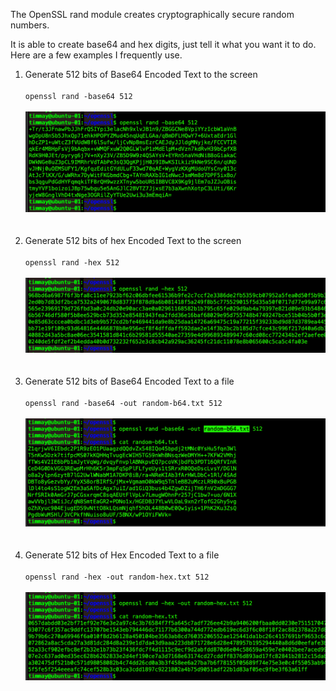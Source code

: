 
The OpenSSL rand module creates cryptographically secure random numbers. 

It is able to create base64 and hex digits, just tell it what you want it to do. Here are a few examples I frequently use. 


<ol>
<li>Generate 512 bits of Base64 Encoded Text to the screen</li>
<br>
<code>openssl rand -base64 512</code>
<br><br>
<img src="/images/01-01-openssl-rand-base64-512-WEB.png" alt="" width=600>
<br><br><br>


<li>Generate 512 bits of hex Encoded Text to the screen</li>
<br>
<code>openssl rand -hex 512</code>
<br><br>
<img src="/images/01-02-openssl-rand-hex-512-WEB.png" alt="" width=600>
<br><br><br>


<li>Generate 512 bits of Base64 Encoded Text to a file</li>
<br>
<code>openssl rand -base64 -out random-b64.txt 512</code>
<br><br>
<img src="/images/01-03-openssl-rand-base64-out-512-WEB.png" alt="" width=600>
<br><br><br>


<li>Generate 512 bits of Hex Encoded Text to a file</li>
<br>
<code>openssl rand -hex -out random-hex.txt 512</code>
<br><br>
<img src="/images/01-04-openssl-rand-hex-out-512-WEB.png" alt="" width=600>
<br><br><br>


</ol>